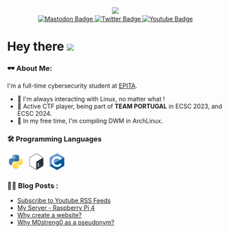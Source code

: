 <div id="header" align="center">
  <img src="https://media.giphy.com/media/c4E9K3UJftZG5MB27w/giphy.gif" width="100"/>
</div>

<div id="badges" align="center">
  <a href="https://fosstodon.org/@M0streng0">
    <img src="https://img.shields.io/badge/Mastodon-blue?logo=mastodon&logoColor=white&style=for-the-badge" alt="Mastodon Badge"/>
  </a>
  <a href="https://m0streng0.com/">
    <img src="https://img.shields.io/badge/Website-teal?style=for-the-badge&logo=retroarch&logoColor=white" alt="Twitter Badge"/>
  </a>
  <a href="https://tryhackme.com/p/M0streng0">
    <img src="https://img.shields.io/badge/Tryhackme-red?style=for-the-badge&logo=tryhackme&logoColor=white" alt="Youtube Badge"/>
  </a>
</div>

<h1>
  Hey there
  <img src="https://media.giphy.com/media/hvRJCLFzcasrR4ia7z/giphy.gif" width="30px"/>
</h1>

### 🕶 About Me:

I'm a full-time cybersecurity student at [EPITA](https://www.epita.fr/bachelor-cybersecurite/).

- 🐧 I'm always interacting with Linux, no matter what !
- 🚩 Active CTF player, being part of **TEAM PORTUGAL** in ECSC 2023, and ECSC 2024.
- 🌴 In my free time, I'm compiling DWM in ArchLinux.

### 🛠️ Programming Languages

<div>
  <img src="https://github.com/devicons/devicon/blob/master/icons/python/python-original.svg" title="Python" alt="Python" width="40" height="40"/>&nbsp;
  <img src="https://github.com/devicons/devicon/blob/master/icons/bash/bash-original.svg" title="Bash" alt="Bash" width="40" height="40"/>&nbsp;
  <img src="https://github.com/devicons/devicon/blob/master/icons/c/c-original.svg" title="Java" alt="Java" width="40" height="40"/>&nbsp;
</div>

### ✍🏻 Blog Posts :
<!-- BLOG-POST-LIST:START -->
- [Subscribe to Youtube RSS Feeds](https://m0streng0.com/posts/2024/09/subscribe-to-youtube-rss-feeds/)
- [My Server - Raspberry Pi 4](https://m0streng0.com/posts/2024/02/my-server-raspberry-pi-4/)
- [Why create a website?](https://m0streng0.com/posts/2023/11/why-create-a-website/)
- [Why M0streng0 as a pseudonym?](https://m0streng0.com/posts/2023/11/why-m0streng0-as-a-pseudonym/)
<!-- BLOG-POST-LIST:END -->
